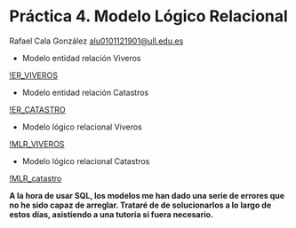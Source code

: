 # Práctica 4. Modelo Lógico Relacional

Rafael Cala González
alu0101121901@ull.edu.es

- Modelo entidad relación Viveros

[!ER_VIVEROS](IMG/Practica2_ADBD_RafaelCala.png)

- Modelo entidad relación Catastros

[!ER_CATASTRO](IMG/ER_CATASTRO.png)

- Modelo lógico relacional Viveros

[!MLR_VIVEROS](IMG/mlr_vivero.png)

- Modelo lógico relacional Catastros

[!MLR_catastro](IMG/mlr_catastro.png)

**A la hora de usar SQL, los modelos me han dado una serie de errores que no he sido capaz de arreglar. Trataré de de solucionarlos a lo largo de estos días, asistiendo a una tutoría si fuera necesario.**

